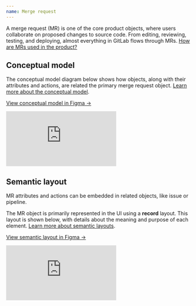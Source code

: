 ```yaml
---
name: Merge request
---
```


A merge request (MR) is one of the core product objects, where users collaborate on proposed changes to source code.
From editing, reviewing, testing, and deploying, almost everything in GitLab flows through MRs.
[How are MRs used in the product?](https://docs.gitlab.com/ee/user/project/merge_requests/)

## Conceptual model

The conceptual model diagram below shows how objects, along with their attributes and actions, are related the primary merge request object. [Learn more about the conceptual model](/objects/overview#conceptual-model).

[View conceptual model in Figma →](https://www.figma.com/file/J68bePHXIN5OPWqaFFY9ri/Conceptual-model?node-id=51%3A18)

<div class="figma-embed" aria-label="Conceptual model diagram connecting objects, along with their attributes and actions, to the primary merge request object." role="img">
  <iframe frameborder="0" src="https://www.figma.com/embed?embed_host=share&url=https%3A%2F%2Fwww.figma.com%2Ffile%2FJ68bePHXIN5OPWqaFFY9ri%2FConceptual-model%3Fnode-id%3D51%253A18" allowfullscreen></iframe>
</div>

## Semantic layout

MR attributes and actions can be embedded in related objects, like issue or pipeline.

The MR object is primarily represented in the UI using a **record** layout.
This layout is shown below, with details about the meaning and purpose of each element. [Learn more about semantic layouts](/objects/overview#semantic-layouts).

[View semantic layout in Figma →](https://www.figma.com/file/shVF8UZwrQtkNfMDjcrsyH/Semantic-layouts?node-id=50%3A217)

<div class="figma-embed" aria-label="A layout of a merge request with overlays to highlight the actions, attributes, and object relationships within that layout." role="img">
  <iframe frameborder="0" src="https://www.figma.com/embed?embed_host=share&url=https%3A%2F%2Fwww.figma.com%2Ffile%2FshVF8UZwrQtkNfMDjcrsyH%2FSemantic-layouts%3Fnode-id%3D50%253A217" allowfullscreen></iframe>
</div>
